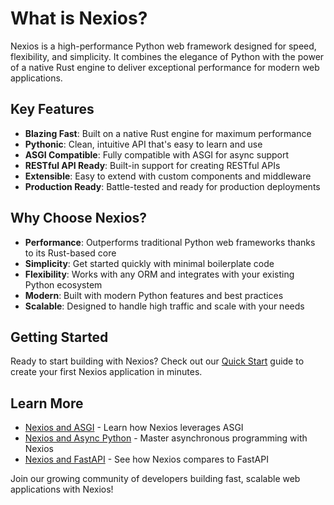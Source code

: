 # What is Nexios?

Nexios is a high-performance Python web framework designed for speed, flexibility, and simplicity. It combines the elegance of Python with the power of a native Rust engine to deliver exceptional performance for modern web applications.

## Key Features

- **Blazing Fast**: Built on a native Rust engine for maximum performance
- **Pythonic**: Clean, intuitive API that's easy to learn and use
- **ASGI Compatible**: Fully compatible with ASGI for async support
- **RESTful API Ready**: Built-in support for creating RESTful APIs
- **Extensible**: Easy to extend with custom components and middleware
- **Production Ready**: Battle-tested and ready for production deployments

## Why Choose Nexios?

- **Performance**: Outperforms traditional Python web frameworks thanks to its Rust-based core
- **Simplicity**: Get started quickly with minimal boilerplate code
- **Flexibility**: Works with any ORM and integrates with your existing Python ecosystem
- **Modern**: Built with modern Python features and best practices
- **Scalable**: Designed to handle high traffic and scale with your needs

## Getting Started

Ready to start building with Nexios? Check out our [Quick Start](quick-start.md) guide to create your first Nexios application in minutes.

## Learn More

- [Nexios and ASGI](nexios-and-asgi.md) - Learn how Nexios leverages ASGI
- [Nexios and Async Python](nexios-and-async-python.md) - Master asynchronous programming with Nexios
- [Nexios and FastAPI](nexios-and-fastapi.md) - See how Nexios compares to FastAPI

Join our growing community of developers building fast, scalable web applications with Nexios!